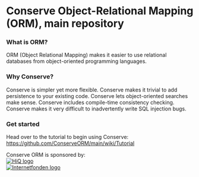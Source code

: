 Conserve Object-Relational Mapping (ORM), main repository  
====

### What is ORM?
ORM (Object Relational Mapping) makes it easier to use relational databases from object-oriented programming languages.

### Why Conserve?
Conserve is simpler yet more flexible. Conserve makes it trivial to add persistence to your existing code.
Conserve lets object-oriented searches make sense. Conserve includes compile-time consistency checking.
Conserve makes it very difficult to inadvertently write SQL injection bugs.

### Get started
Head over to the tutorial to begin using Conserve:  
https://github.com/ConserveORM/main/wiki/Tutorial

Conserve ORM is sponsored by:<br/>
[![HiQ logo](http://i.imgur.com/9CGsTv6.png)](http://hiq.se/)<br/>
[![Internetfonden logo](http://i.imgur.com/1rgwzHg.png)](https://www.internetfonden.se/)<br/>
